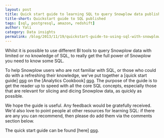 ```yaml
---
layout: post
title: Quick start guide to learning SQL to query Snowplow data published
title-short: Quickstart guide to SQL published
tags: [sql, postgresql, amazon, redshift]
author: Yali
category: Data insights
permalink: /blog/2013/11/19/quickstart-guide-to-using-sql-with-snowplow-data-published/
---
```


Whilst it is possible to use different BI tools to query Snowplow data with limited or no knowledge of SQL, to really get the full power of Snowplow you need to know some SQL.

To help Snowplow users who are not familiar with SQL, or those who could do with a refreshing their knowledge, we've put together a [quick start guide] [qsg] on the [Analytics Cookbook] [qsg]. The purpose of the guide is to get the reader up to speed with all the core SQL concepts, especially those that are relevant for slicing and dicing Snowplow data, as quickly as possible.

We hope the guide is useful. Any feedback would be gratefully received. We'd also love to point people at other resources for learning SQL: if there are any you can recommend, then please do add them via the comments section below.

The quick start guide can be found [here] [qsg].

[qsg]: /analytics/tools-and-techniques/beginners-guide-to-using-sql-to-query-snowplow-data.html
